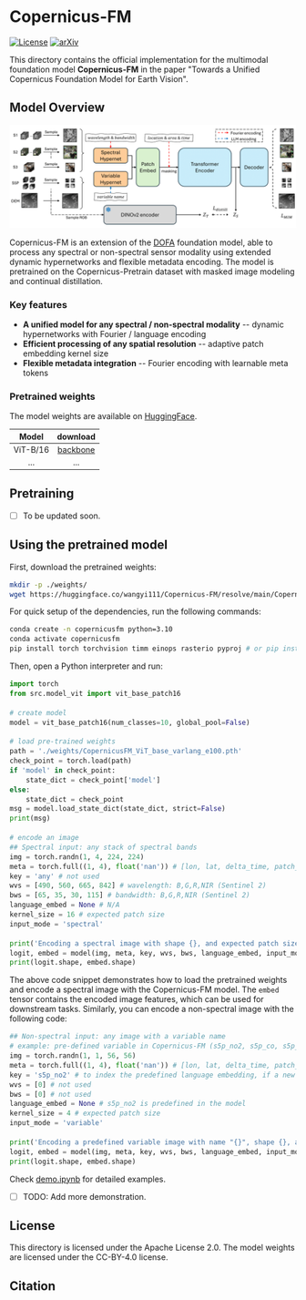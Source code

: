 # Copernicus-FM

[![License](https://img.shields.io/badge/License-Apache_2.0-blue.svg)](https://opensource.org/licenses/Apache-2.0)
[![arXiv](https://img.shields.io/badge/arXiv-XXXX.XXXXX-b31b1b.svg)](https://arxiv.org/abs/XXXX.XXXXX)

This directory contains the official implementation for the multimodal foundation model **Copernicus-FM** in the paper "Towards a Unified Copernicus Foundation Model for Earth Vision".

## Model Overview

![Framework Diagram](../assets/model_main-1.png)

Copernicus-FM is an extension of the [DOFA](https://github.com/zhu-xlab/DOFA) foundation model, able to process any spectral or non-spectral sensor modality using extended dynamic hypernetworks and flexible metadata encoding. The model is pretrained on the Copernicus-Pretrain dataset with masked image modeling and continual distillation.

### Key features

- **A unified model for any spectral / non-spectral modality** -- dynamic hypernetworks with Fourier / language encoding
- **Efficient processing of any spatial resolution** -- adaptive patch embedding kernel size
- **Flexible metadata integration** -- Fourier encoding with learnable meta tokens

### Pretrained weights

The model weights are available on [HuggingFace](https://huggingface.co/wangyi111/Copernicus-FM).

| Model | download |
| :---: | :---: |
| ViT-B/16 | [backbone](https://huggingface.co/wangyi111/Copernicus-FM/resolve/main/CopernicusFM_ViT_base_varlang_e100.pth) |
| ... | ... |

## Pretraining

- [ ] To be updated soon.

## Using the pretrained model

First, download the pretrained weights:

```bash
mkdir -p ./weights/
wget https://huggingface.co/wangyi111/Copernicus-FM/resolve/main/CopernicusFM_ViT_base_varlang_e100.pth -P ./weights/
```

For quick setup of the dependencies, run the following commands:

```bash
conda create -n copernicusfm python=3.10
conda activate copernicusfm
pip install torch torchvision timm einops rasterio pyproj # or pip install -r requirements.txt

```

Then, open a Python interpreter and run:

```python
import torch
from src.model_vit import vit_base_patch16

# create model
model = vit_base_patch16(num_classes=10, global_pool=False)

# load pre-trained weights
path = './weights/CopernicusFM_ViT_base_varlang_e100.pth'
check_point = torch.load(path)
if 'model' in check_point:
    state_dict = check_point['model']
else:
    state_dict = check_point
msg = model.load_state_dict(state_dict, strict=False)
print(msg)

# encode an image
## Spectral input: any stack of spectral bands
img = torch.randn(1, 4, 224, 224)
meta = torch.full((1, 4), float('nan')) # [lon, lat, delta_time, patch_token_area], assume unknown
key = 'any' # not used
wvs = [490, 560, 665, 842] # wavelength: B,G,R,NIR (Sentinel 2)
bws = [65, 35, 30, 115] # bandwidth: B,G,R,NIR (Sentinel 2)
language_embed = None # N/A
kernel_size = 16 # expected patch size
input_mode = 'spectral'

print('Encoding a spectral image with shape {}, and expected patch size {}.'.format(img.shape, kernel_size))
logit, embed = model(img, meta, key, wvs, bws, language_embed, input_mode, kernel_size)
print(logit.shape, embed.shape)
```

The above code snippet demonstrates how to load the pretrained weights and encode a spectral image with the Copernicus-FM model. The `embed` tensor contains the encoded image features, which can be used for downstream tasks. Similarly, you can encode a non-spectral image with the following code:

```python
## Non-spectral input: any image with a variable name
# example: pre-defined variable in Copernicus-FM (s5p_no2, s5p_co, s5p_o3, s5p_so2, dem)
img = torch.randn(1, 1, 56, 56)
meta = torch.full((1, 4), float('nan')) # [lon, lat, delta_time, patch_token_area], assume unknown
key = 's5p_no2' # to index the predefined language embedding, if a new language embedding is input, key is not used
wvs = [0] # not used
bws = [0] # not used
language_embed = None # s5p_no2 is predefined in the model
kernel_size = 4 # expected patch size
input_mode = 'variable'

print('Encoding a predefined variable image with name "{}", shape {}, and expected patch size {}.'.format(key, img.shape, kernel_size))
logit, embed = model(img, meta, key, wvs, bws, language_embed, input_mode, kernel_size)
print(logit.shape, embed.shape)
```

Check [demo.ipynb](demo.ipynb) for detailed examples.

- [ ] TODO: Add more demonstration.

## License

This directory is licensed under the Apache License 2.0. The model weights are licensed under the CC-BY-4.0 license.

## Citation
